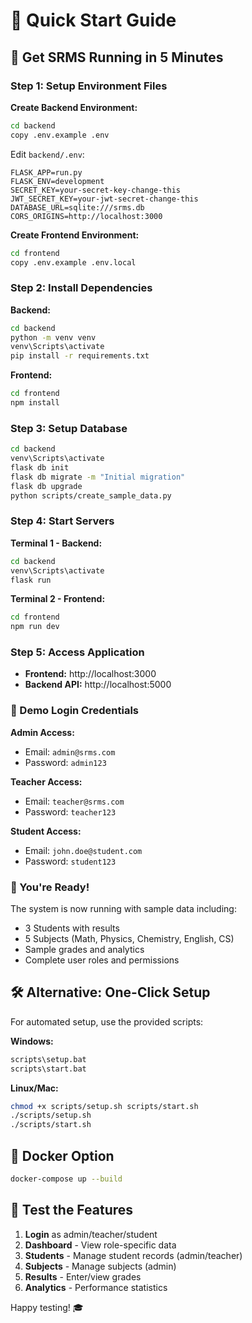 # 🚀 Quick Start Guide

## 🎯 Get SRMS Running in 5 Minutes

### Step 1: Setup Environment Files

**Create Backend Environment:**
```bash
cd backend
copy .env.example .env
```

Edit `backend/.env`:
```
FLASK_APP=run.py
FLASK_ENV=development
SECRET_KEY=your-secret-key-change-this
JWT_SECRET_KEY=your-jwt-secret-change-this
DATABASE_URL=sqlite:///srms.db
CORS_ORIGINS=http://localhost:3000
```

**Create Frontend Environment:**
```bash
cd frontend
copy .env.example .env.local
```

### Step 2: Install Dependencies

**Backend:**
```bash
cd backend
python -m venv venv
venv\Scripts\activate
pip install -r requirements.txt
```

**Frontend:**
```bash
cd frontend
npm install
```

### Step 3: Setup Database

```bash
cd backend
venv\Scripts\activate
flask db init
flask db migrate -m "Initial migration"
flask db upgrade
python scripts/create_sample_data.py
```

### Step 4: Start Servers

**Terminal 1 - Backend:**
```bash
cd backend
venv\Scripts\activate
flask run
```

**Terminal 2 - Frontend:**
```bash
cd frontend
npm run dev
```

### Step 5: Access Application

- **Frontend:** http://localhost:3000
- **Backend API:** http://localhost:5000

### 🔑 Demo Login Credentials

**Admin Access:**
- Email: `admin@srms.com`
- Password: `admin123`

**Teacher Access:**
- Email: `teacher@srms.com`
- Password: `teacher123`

**Student Access:**
- Email: `john.doe@student.com`
- Password: `student123`

### 🎉 You're Ready!

The system is now running with sample data including:
- 3 Students with results
- 5 Subjects (Math, Physics, Chemistry, English, CS)
- Sample grades and analytics
- Complete user roles and permissions

## 🛠️ Alternative: One-Click Setup

For automated setup, use the provided scripts:

**Windows:**
```bash
scripts\setup.bat
scripts\start.bat
```

**Linux/Mac:**
```bash
chmod +x scripts/setup.sh scripts/start.sh
./scripts/setup.sh
./scripts/start.sh
```

## 🚢 Docker Option

```bash
docker-compose up --build
```

## 📱 Test the Features

1. **Login** as admin/teacher/student
2. **Dashboard** - View role-specific data
3. **Students** - Manage student records (admin/teacher)
4. **Subjects** - Manage subjects (admin)
5. **Results** - Enter/view grades
6. **Analytics** - Performance statistics

Happy testing! 🎓
